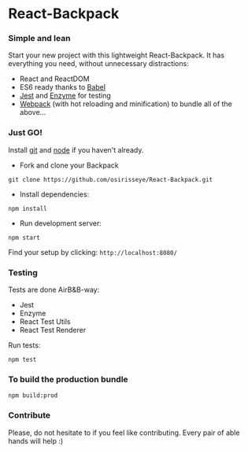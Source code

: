 # React-Backpack

### Simple and lean
Start your new project with this lightweight React-Backpack. It has everything you need, without unnecessary distractions:

* React and ReactDOM
* ES6 ready thanks to [Babel](https://babeljs.io/)
* [Jest](https://facebook.github.io/jest/docs/en/getting-started.html) and [Enzyme](http://airbnb.io/enzyme/index.html) for testing
* [Webpack](https://webpack.js.org/configuration/) (with hot reloading and minification) to bundle all of the above...

### Just GO!
Install [git](https://git-scm.com/) and [node](https://nodejs.org/en/) if you haven't already.
* Fork and clone your Backpack
```
git clone https://github.com/osirisseye/React-Backpack.git
```
* Install dependencies:

```
npm install
```

* Run development server:

```
npm start
```
Find your setup by clicking: `http://localhost:8080/`

### Testing
Tests are done AirB&B-way:
* Jest
* Enzyme
* React Test Utils
* React Test Renderer

Run tests:
```
npm test
```

### To build the production bundle
```
npm build:prod
```


### Contribute
Please, do not hesitate to if you feel like contributing. Every pair of able hands will help :)